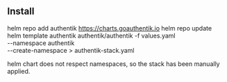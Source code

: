 
## Install

helm repo add authentik https://charts.goauthentik.io
helm repo update
helm template authentik authentik/authentik -f values.yaml \
  --namespace authentik \
  --create-namespace > authentik-stack.yaml

helm chart does not respect namespaces, so the stack has been manually applied.
